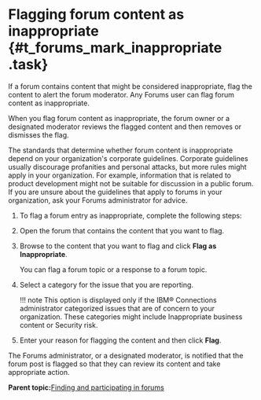 # Flagging forum content as inappropriate {#t_forums_mark_inappropriate .task}

If a forum contains content that might be considered inappropriate, flag the content to alert the forum moderator. Any Forums user can flag forum content as inappropriate.

When you flag forum content as inappropriate, the forum owner or a designated moderator reviews the flagged content and then removes or dismisses the flag.

The standards that determine whether forum content is inappropriate depend on your organization's corporate guidelines. Corporate guidelines usually discourage profanities and personal attacks, but more rules might apply in your organization. For example, information that is related to product development might not be suitable for discussion in a public forum. If you are unsure about the guidelines that apply to forums in your organization, ask your Forums administrator for advice.

1.  To flag a forum entry as inappropriate, complete the following steps:
2.  Open the forum that contains the content that you want to flag.

3.  Browse to the content that you want to flag and click **Flag as Inappropriate**.

    You can flag a forum topic or a response to a forum topic.

4.  Select a category for the issue that you are reporting.

    !!! note
    This option is displayed only if the IBM® Connections administrator categorized issues that are of concern to your organization. These categories might include Inappropriate business content or Security risk.

5.  Enter your reason for flagging the content and then click **Flag**.


The Forums administrator, or a designated moderator, is notified that the forum post is flagged so that they can review its content and take appropriate action.

**Parent topic:**[Finding and participating in forums](../forums/t_forums_view_topics.md)

